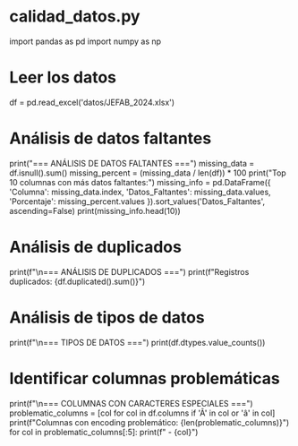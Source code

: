 # calidad_datos.py
import pandas as pd
import numpy as np
# Leer los datos
df = pd.read_excel('datos/JEFAB_2024.xlsx')
# Análisis de datos faltantes
print("=== ANÁLISIS DE DATOS FALTANTES ===")
missing_data = df.isnull().sum()
missing_percent = (missing_data / len(df)) * 100
print("Top 10 columnas con más datos faltantes:")
missing_info = pd.DataFrame({
'Columna': missing_data.index,
'Datos_Faltantes': missing_data.values,
'Porcentaje': missing_percent.values
}).sort_values('Datos_Faltantes', ascending=False)
print(missing_info.head(10))
# Análisis de duplicados
print(f"\n=== ANÁLISIS DE DUPLICADOS ===")
print(f"Registros duplicados: {df.duplicated().sum()}")
# Análisis de tipos de datos
print(f"\n=== TIPOS DE DATOS ===")
print(df.dtypes.value_counts())
# Identificar columnas problemáticas
print(f"\n=== COLUMNAS CON CARACTERES ESPECIALES ===")
problematic_columns = [col for col in df.columns if 'Ã' in col or 'â' in col]
print(f"Columnas con encoding problemático: {len(problematic_columns)}")
for col in problematic_columns[:5]:
print(f" - {col}")
